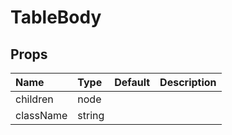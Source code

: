TableBody
=========



Props
-----


| Name | Type | Default | Description |
|:-----|:-----|:-----|:-----|
| children | node |  |   |
| className | string |  |   |
